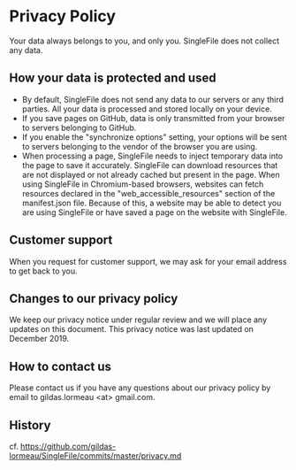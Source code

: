 # Privacy Policy

Your data always belongs to you, and only you. SingleFile does not collect any data.

## How your data is protected and used

- By default, SingleFile does not send any data to our servers or any third parties. All your data is processed and stored locally on your device.
- If you save pages on GitHub, data is only transmitted from your browser to servers belonging to GitHub.
- If you enable the "synchronize options" setting, your options will be sent to servers belonging to the vendor of the browser you are using.
- When processing a page, SingleFile needs to inject temporary data into the page to save it accurately. SingleFile can download resources that are not displayed or not already cached but present in the page. When using SingleFile in Chromium-based browsers, websites can fetch resources declared in the "web_accessible_resources" section of the manifest.json file. Because of this, a website may be able to detect you are using SingleFile or have saved a page on the website with SingleFile.

## Customer support

When you request for customer support, we may ask for your email address to get back to you.

## Changes to our privacy policy

We keep our privacy notice under regular review and we will place any updates on this document. This privacy notice was last updated on December 2019.

## How to contact us

Please contact us if you have any questions about our privacy policy by email to gildas.lormeau &lt;at&gt; gmail.com.

## History

cf. https://github.com/gildas-lormeau/SingleFile/commits/master/privacy.md
